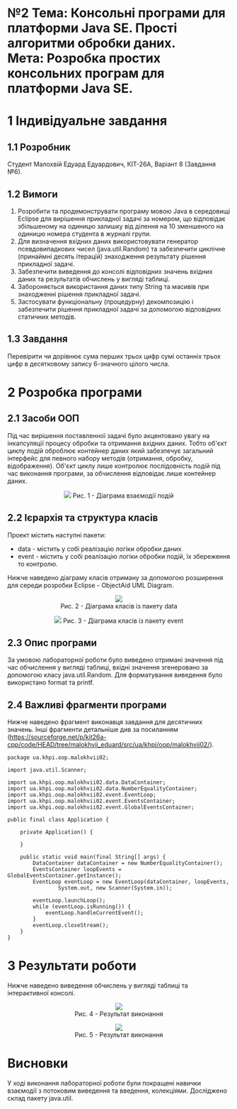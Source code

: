 # №2 Тема: Консольні програми для платформи Java SE. Прості алгоритми обробки даних.<br/>Мета: Розробка простих консольних програм для платформи Java SE. 

# 1 Індивідуальне завдання

## 1.1 Розробник

Студент Малохвій Едуард Едуардович, КІТ-26А, Варіант 8 (Завдання №6).

## 1.2 Вимоги

1. Розробити та продемонструвати програму мовою Java в середовищі Eclipse для вирішення прикладної задачі за номером, що відповідає збільшеному на одиницю залишку від ділення на 10 зменшеного на одиницю номера студента в журналі групи.
2. Для визначення вхідних даних використовувати генератор псевдовипадкових чисел (java.util.Random) та забезпечити циклічне (принаймні десять ітерацій) знаходження результату рішення прикладної задачі.
3. Забезпечити виведення до консолі відповідних значень вхідних даних та результатів обчислень у вигляді таблиці.
4. Забороняється використання даних типу String та масивів при знаходженні рішення прикладної задачі.
5. Застосувати функціональну (процедурну) декомпозицію і забезпечити рішення прикладної задачі за допомогою відповідних статичних методів.

## 1.3 Завдання

Перевірити чи дорівнює сума перших трьох цифр сумі останніх трьох цифр в десятковому запису 6-значного цілого числа.

# 2 Розробка програми

## 2.1 Засоби ООП 

Під час вирішення поставленної задачі було акцентовано увагу на інкапсуляції процесу обробки та отримання вхідних даних. Тобто об'єкт циклу подій оброблює контейнер даних який забезпечує загальний інтерфейс для певного набору методів (отримання, обробку, відображення). Об'єкт циклу лише контролює послідовність подій під час виконання програми, за обчислення відповідає лише контейнер даних.

<p align="center">
    <img src="doc/images/events.png">
    Рис. 1 - Діаграма взаємодії подій
</p>

## 2.2 Ієрархія та структура класів

Проект містить наступні пакети:
- data - містить у собі реалізацію логіки обробки даних
- event - містить у собі реалізацію логіки обробки подій, їх збереження то контролю.

Нижче наведено діаграму класів отриману за допомогою розширення для середи розробки Eclipse - ObjectAid UML Diagram.

<p align="center">
    <img src="doc/plantuml/png/ua.khpi.oop.malokhvii02.data.package.png"><br/>
    Рис. 2 - Діаграма класів із пакету data
</p>

<p align="center">
    <img src="doc/plantuml/png/ua.khpi.oop.malokhvii02.event.package.png">
    Рис. 3 - Діаграма класів із пакету event
</p>

## 2.3 Опис програми

За умовою лабораторної роботи було виведено отримані значення під час обчислення у вигляді таблиці, вхідні значення згенеровано за допомогою класу java.util.Random. Для форматування виведення було використано format та printf.

## 2.4 Важливі фрагменти програми

Нижче наведено фрагмент виконавця завдання для десятичних значень. Інші фрагменти детальніше див за посиланням (<https://sourceforge.net/p/kit26a-cpp/code/HEAD/tree/malokhvii_eduard/src/ua/khpi/oop/malokhvii02/>).

```
package ua.khpi.oop.malokhvii02;

import java.util.Scanner;

import ua.khpi.oop.malokhvii02.data.DataContainer;
import ua.khpi.oop.malokhvii02.data.NumberEqualityContainer;
import ua.khpi.oop.malokhvii02.event.EventLoop;
import ua.khpi.oop.malokhvii02.event.EventsContainer;
import ua.khpi.oop.malokhvii02.event.GlobalEventsContainer;

public final class Application {

    private Application() {

    }

    public static void main(final String[] args) {
        DataContainer dataContainer = new NumberEqualityContainer();
        EventsContainer loopEvents = GlobalEventsContainer.getInstance();
        EventLoop eventLoop = new EventLoop(dataContainer, loopEvents,
                System.out, new Scanner(System.in));

        eventLoop.launchLoop();
        while (eventLoop.isRunning()) {
            eventLoop.handleCurrentEvent();
        }
        eventLoop.closeStream();
    }
}
```

# 3 Результати роботи

Нижче наведено виведення обчислень у вигляді таблиці та інтерактивної консолі.

<p align="center">
    <img src="doc/images/application-1.png"><br/>
    Рис. 4 - Результат виконання
</p>

<p align="center">
    <img src="doc/images/application-2.png"><br/>
    Рис. 5 - Результат виконання
</p>

# Висновки

У ході виконання лабораторної роботи були покращені навички взаємодії з потоковим виведення та введення, колекціями. Досліджено склад пакету java.util.